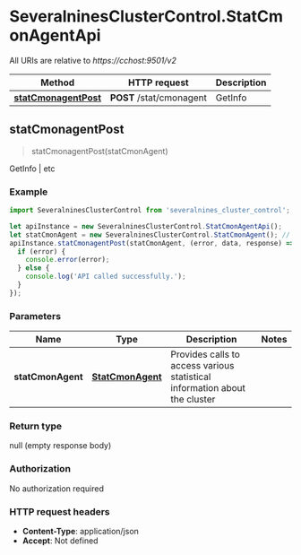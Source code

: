 # SeveralninesClusterControl.StatCmonAgentApi

All URIs are relative to *https://cchost:9501/v2*

Method | HTTP request | Description
------------- | ------------- | -------------
[**statCmonagentPost**](StatCmonAgentApi.md#statCmonagentPost) | **POST** /stat/cmonagent | GetInfo | etc



## statCmonagentPost

> statCmonagentPost(statCmonAgent)

GetInfo | etc

### Example

```javascript
import SeveralninesClusterControl from 'severalnines_cluster_control';

let apiInstance = new SeveralninesClusterControl.StatCmonAgentApi();
let statCmonAgent = new SeveralninesClusterControl.StatCmonAgent(); // StatCmonAgent | Provides calls to access various statistical information about the cluster
apiInstance.statCmonagentPost(statCmonAgent, (error, data, response) => {
  if (error) {
    console.error(error);
  } else {
    console.log('API called successfully.');
  }
});
```

### Parameters


Name | Type | Description  | Notes
------------- | ------------- | ------------- | -------------
 **statCmonAgent** | [**StatCmonAgent**](StatCmonAgent.md)| Provides calls to access various statistical information about the cluster | 

### Return type

null (empty response body)

### Authorization

No authorization required

### HTTP request headers

- **Content-Type**: application/json
- **Accept**: Not defined

